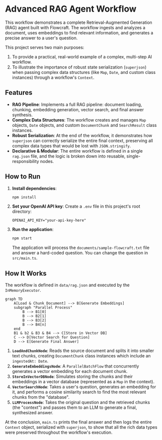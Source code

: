# Advanced RAG Agent Workflow

This workflow demonstrates a complete Retrieval-Augmented Generation (RAG) agent built with Flowcraft. The workflow ingests and analyzes a document, uses embeddings to find relevant information, and generates a precise answer to a user's question.

This project serves two main purposes:

1. To provide a practical, real-world example of a complex, multi-step AI workflow.
2. To illustrate the importance of robust state serialization (`superjson`) when passing complex data structures (like `Map`, `Date`, and custom class instances) through a workflow's `Context`.

## Features

- **RAG Pipeline**: Implements a full RAG pipeline: document loading, chunking, embedding generation, vector search, and final answer synthesis.
- **Complex Data Structures**: The workflow creates and manages `Map` objects, `Date` objects, and custom `DocumentChunk` and `SearchResult` class instances.
- **Robust Serialization**: At the end of the workflow, it demonstrates how `superjson` can correctly serialize the entire final context, preserving all complex data types that would be lost with `JSON.stringify`.
- **Declarative & Modular**: The entire workflow is defined in a single `rag.json` file, and the logic is broken down into reusable, single-responsibility nodes.

## How to Run

1. **Install dependencies**:

    ```bash
    npm install
    ```

2. **Set your OpenAI API key**:
    Create a `.env` file in this project's root directory:

    ```
    OPENAI_API_KEY="your-api-key-here"
    ```

3. **Run the application**:

    ```bash
    npm start
    ```

    The application will process the `documents/sample-flowcraft.txt` file and answer a hard-coded question. You can change the question in `src/main.ts`.

## How It Works

The workflow is defined in `data/rag.json` and executed by the `InMemoryExecutor`.

```mermaid
graph TD
	A[Load & Chunk Document] --> B[Generate Embeddings]
	subgraph "Parallel Process"
		B --> B1[0]
		B --> B2[1]
		B --> B3[2]
		B --> B4[n]
	end
	B1 & b2 & B3 & B4 --> C[Store in Vector DB]
	C --> D[Vector Search for Question]
	D --> E[Generate Final Answer]
```

1. **`LoadAndChunkNode`**: Reads the source document and splits it into smaller text chunks, creating `DocumentChunk` class instances which include an `ingestedAt: Date`.
2. **`GenerateEmbeddingsNode`**: A `ParallelBatchFlow` that concurrently generates a vector embedding for each document chunk.
3. **`StoreInVectorDBNode`**: Simulates storing the chunks and their embeddings in a vector database (represented as a `Map` in the context).
4. **`VectorSearchNode`**: Takes a user's question, generates an embedding for it, and performs a cosine similarity search to find the most relevant chunks from the "database".
5. **`LLMProcessNode`**: Takes the original question and the retrieved chunks (the "context") and passes them to an LLM to generate a final, synthesized answer.

At the conclusion, `main.ts` prints the final answer and then logs the entire `Context` object, serialized with `superjson`, to show that all the rich data types were preserved throughout the workflow's execution.
